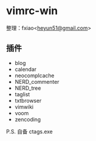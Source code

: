 vimrc-win
=========
整理：fxiao\<heyun51@gmail.com\>

插件
-----

* blog
* calendar
* neocomplcache
* NERD_commenter
* NERD_tree
* taglist
* txtbrowser
* vimwiki
* voom
* zencoding

P.S. 自备 ctags.exe
